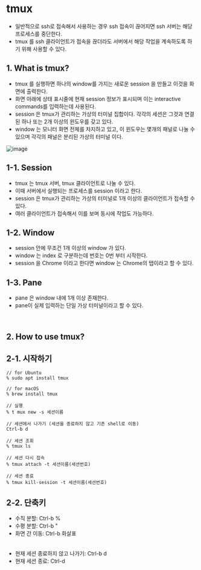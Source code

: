 # tmux
- 일반적으로 ssh로 접속해서 사용하는 경우 ssh 접속이 끊어지면 ssh 서버는 해당 프로세스를 중단한다.
- tmux 를 ssh 클라이언트가 접속을 끊더라도 서버에서 해당 작업을 계속하도록 하기 위해 사용할 수 있다.

## 1. What is tmux?
- tmux 를 실행하면 하나의 window를 가지는 새로운 session 을 만들고 이것을 화면에 출력한다.
- 화면 아래에 상태 표시줄에 현재 session 정보가 표시되며 이는 interactive commands를 입력하는데 사용된다.
- session 은 tmux가 관리하는 가상의 터미널 집합이다. 각각의 세션은 그것과 연결된 하나 또는 2개 이상의 윈도우를 갖고 있다.
- window 는 모니터 화면 전체를 차지하고 있고, 이 윈도우는 몇개의 패널로 나눌 수 있으며 각각의 패널은 분리된 가상의 터미널 이다.

![image](https://github.com/choiyun9yu/OperatingSystem/assets/110392046/ad281751-ec44-4dc0-abad-55309413f689)

## 1-1. Session
- tmux 는 tmux 서버, tmux 클라이언트로 나눌 수 있다.
- 이때 서버에서 실행되는 프로세스를 session 이라고 한다.
- session 은 tmux가 관리하는 가상의 터미널로 1개 이상의 클라이언트가 접속할 수 있다.
- 여러 클라이언트가 접속해서 이를 보며 동시에 작업도 가능하다. 

## 1-2. Window
- session 안에 무조건 1개 이상의 window 가 있다.
- window 는 index 로 구분하는데 번호는 0번 부터 시작한다.
- session 을 Chrome 이라고 한다면 window 는 Chrome의 탭이라고 할 수 있다.

## 1-3. Pane
- pane 은 window 내에 1개 이상 존재한다.
- pane이 실제 입력하는 단일 가상 터미널이라고 할 수 있다.

<br>

## 2. How to use tmux?

## 2-1. 시작하기
    // for Ubuntu
    % sudo apt install tmux   
    
    // for macOS
    % brew install tmux

    // 실행
    % t mux new -s 세션이름     

    // 세션에서 나가기 (세션을 종료하지 않고 기존 shell로 이동)
    Ctrl-b d  

    // 세션 조회
    % tmux ls

    // 세션 다시 접속
    % tmux attach -t 세션이름(세션번호)

    // 세션 종료
    % tmux kill-session -t 세션이름(세션번호)

## 2-2. 단축키
- 수직 분할: Ctrl-b %
- 수평 분할: Ctrl-b "
- 화면 간 이동: Ctrl-b 화살표
######
- 현재 세션 종료하지 않고 나가기: Ctrl-b d
- 현재 세션 종료: Ctrl-d
